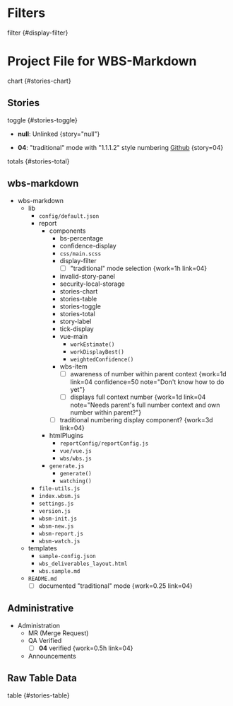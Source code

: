 # Filters

filter {#display-filter}

# Project File for WBS-Markdown

chart {#stories-chart}

## Stories

toggle {#stories-toggle}

- **null**: Unlinked {story="null"}

- **04**: "traditional" mode with "1.1.1.2" style numbering [Github](https://github.com/brainlid/wbs_markdown/issues/4) {story=04}

totals {#stories-total}


## wbs-markdown

- wbs-markdown
  - lib
    - `config/default.json`
    - report
      - components
        - bs-percentage
        - confidence-display
        - `css/main.scss`
        - display-filter
          - [ ] "traditional" mode selection {work=1h link=04}
        - invalid-story-panel
        - security-local-storage
        - stories-chart
        - stories-table
        - stories-toggle
        - stories-total
        - story-label
        - tick-display
        - vue-main
          - `workEstimate()`
          - `workDisplayBest()`
          - `weightedConfidence()`
        - wbs-item
          - [ ] awareness of number within parent context {work=1d link=04 confidence=50 note="Don't know how to do yet"}
          - [ ] displays full context number {work=1d link=04 note="Needs parent's full number context and own number within parent?"}
        - [ ] traditional numbering display component? {work=3d link=04}
      - htmlPlugins
        - `reportConfig/reportConfig.js`
        - `vue/vue.js`
        - `wbs/wbs.js`
      - `generate.js`
        - `generate()`
        - `watching()`
    - `file-utils.js`
    - `index.wbsm.js`
    - `settings.js`
    - `version.js`
    - `wbsm-init.js`
    - `wbsm-new.js`
    - `wbsm-report.js`
    - `wbsm-watch.js`
  - templates
    - `sample-config.json`
    - `wbs_deliverables_layout.html`
    - `wbs.sample.md`
  - `README.md`
    - [ ] documented "traditional" mode {work=0.25 link=04}

## Administrative

- Administration
  - MR (Merge Request)
  - QA Verified
    - [ ] **04** verified {work=0.5h link=04}
  - Announcements

## Raw Table Data

table {#stories-table}
